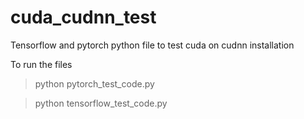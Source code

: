 # cuda_cudnn_test
Tensorflow and pytorch python file to test cuda on cudnn installation

To run the files

> python pytorch_test_code.py

> python tensorflow_test_code.py

